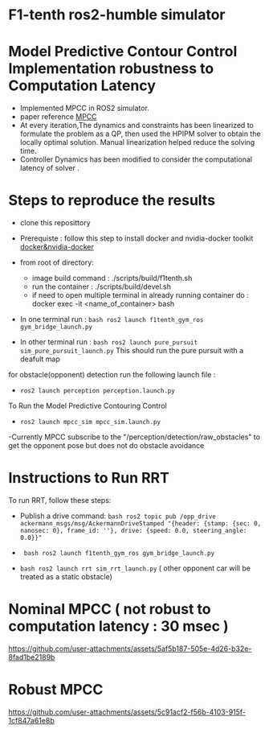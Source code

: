 # F1-tenth ros2-humble simulator
# Model Predictive Contour Control Implementation robustness to Computation Latency
- Implemented MPCC in ROS2 simulator.
- paper reference [MPCC](https://onlinelibrary.wiley.com/doi/full/10.1002/oca.2123)
- At every iteration,The dynamics and constraints has been linearized to formulate the problem as a QP, then used the HPIPM solver to obtain the locally optimal solution. Manual linearization helped reduce the solving time.
- Controller Dynamics has been modified to consider the computational latency of solver .
# Steps to reproduce the results
- clone this reposittory
- Prerequiste : follow this step to install docker and nvidia-docker toolkit [docker&nvidia-docker](https://github.com/f1tenth/f1tenth_gym_ros?tab=readme-ov-file#with-an-nvidia-gpu)
- from root of directory:
    - image build command : ./scripts/build/f1tenth.sh
    - run the container : ./scripts/build/devel.sh
    - if need to open multiple terminal in already running container do : docker exec -it <name_of_container> bash

- In one terminal run : ```bash ros2 launch f1tenth_gym_ros gym_bridge_launch.py```
- In other terminal run : ```bash ros2 launch pure_pursuit sim_pure_pursuit_launch.py```
This should run the pure pursuit with a deafult map

for obstacle(opponent) detection run the following launch file :
- ```ros2 launch perception perception.launch.py```

To Run the Model Predictive Contouring Control
- ```ros2 launch mpcc_sim mpcc_sim.launch.py```

-Currently MPCC subscribe to the "/perception/detection/raw_obstacles" to get the opponent pose but does not do obstacle avoidance 


# Instructions to Run RRT

To run RRT, follow these steps:

- Publish a drive command:
   ```bash ros2 topic pub /opp_drive ackermann_msgs/msg/AckermannDriveStamped "{header: {stamp: {sec: 0, nanosec: 0}, frame_id: ''}, drive: {speed: 0.0, steering_angle: 0.0}}"```

- ``` bash ros2 launch f1tenth_gym_ros gym_bridge_launch.py```
- ```bash ros2 launch rrt sim_rrt_launch.py```
    ( other opponent car will be treated as a static obstacle)

# Nominal MPCC ( not robust to computation latency : 30 msec ) 


https://github.com/user-attachments/assets/5af5b187-505e-4d26-b32e-8fad1be2189b


# Robust MPCC



https://github.com/user-attachments/assets/5c91acf2-f56b-4103-915f-1cf847a61e8b



